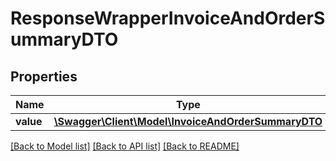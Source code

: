 # ResponseWrapperInvoiceAndOrderSummaryDTO

## Properties
Name | Type | Description | Notes
------------ | ------------- | ------------- | -------------
**value** | [**\Swagger\Client\Model\InvoiceAndOrderSummaryDTO**](InvoiceAndOrderSummaryDTO.md) |  | [optional] 

[[Back to Model list]](../README.md#documentation-for-models) [[Back to API list]](../README.md#documentation-for-api-endpoints) [[Back to README]](../README.md)


